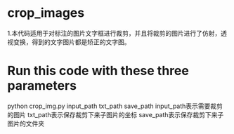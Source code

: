 # crop_images
1.本代码适用于对标注的图片文字框进行裁剪，并且将裁剪的图片进行了仿射，透视变换，得到的文字图片都是矫正的文字图。
# Run this code with these three parameters
python crop_img.py input_path txt_path save_path
input_path表示需要裁剪的图片
txt_path表示保存裁剪下来子图片的坐标
save_path表示保存裁剪下来子图片的文件夹
